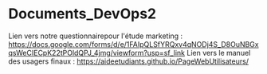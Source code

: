 # Documents_DevOps2

Lien vers notre questionnairepour l'étude marketing : https://docs.google.com/forms/d/e/1FAIpQLSfYRQxv4qNODj4S_D8OuNBGxqsWeCIECpK22tPOldQPJ_4jmg/viewform?usp=sf_link
Lien vers le manuel des usagers finaux : https://aideetudiants.github.io/PageWebUtilisateurs/
